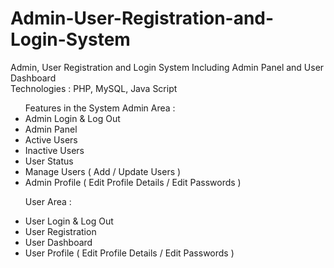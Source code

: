 # Admin-User-Registration-and-Login-System
Admin, User Registration and Login System Including Admin Panel and User Dashboard</br>
Technologies : PHP, MySQL, Java Script
<ul>
Features in the System 
Admin Area : 
 <li>Admin Login & Log Out</li>
 <li>Admin Panel</li>
 <li>Active Users</li>
 <li>Inactive Users</li>
 <li>User Status</li>
 <li>Manage Users ( Add / Update Users )</li>
 <li>Admin Profile ( Edit Profile Details / Edit Passwords )</li>

User Area : 
  <li>User Login & Log Out</li>
  <li>User Registration</li>
  <li>User Dashboard </li>
  <li>User Profile ( Edit Profile Details / Edit Passwords )</li>
</u/>

